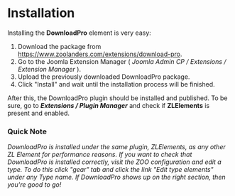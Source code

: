 # Installation

Installing the **DownloadPro** element is very easy:

1. Download the package from https://www.zoolanders.com/extensions/download-pro.
2. Go to the Joomla Extension Manager ( *Joomla Admin CP / Extensions / Extension Manager* ).
3. Upload the previously downloaded DownloadPro package.
4. Click "Install" and wait until the installation process will be finished.

After this, the DownloadPro plugin should be installed and published. To be sure, go to ***Extensions / Plugin Manager*** and check if **ZLElements** is present and enabled.

### Quick Note
*DownloadPro is installed under the same plugin, ZLElements, as any other ZL Element for performance reasons. If you want to check that DownloadPro is installed correctly, visit the ZOO configuration and edit a type.
To do this click "gear" tab and click the link "Edit type elements" under any Type name. If DownloadPro shows up on the right section, then you're good to go!*
